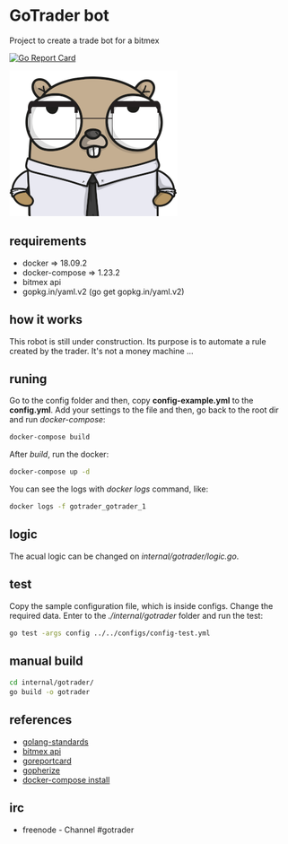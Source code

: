 # GoTrader bot

Project to create a trade bot for a bitmex

[![Go Report Card](https://goreportcard.com/badge/github.com/thiago-scherrer/gotrader)](https://goreportcard.com/report/github.com/thiago-scherrer/gotrader)

![gopher](assets/gopher.png)

## requirements

- docker => 18.09.2
- docker-compose => 1.23.2
- bitmex api
- gopkg.in/yaml.v2 (go get gopkg.in/yaml.v2)

## how it works

This robot is still under construction. Its purpose is to automate a rule created by the trader. It's not a money machine ...

## runing

Go to the config folder and then, copy **config-example.yml** to the **config.yml**. Add your settings to the file and then, go back to the root dir and run *docker-compose*:

```bash
docker-compose build
```

After *build*, run the docker:

```bash
docker-compose up -d
```

You can see the logs with *docker logs* command, like:

```bash
docker logs -f gotrader_gotrader_1
```

## logic

The acual logic can be changed on *internal/gotrader/logic.go*.

## test

Copy the sample configuration file, which is inside configs. Change the required data.
Enter to the *./internal/gotrader* folder and run the test:

```bash
go test -args config ../../configs/config-test.yml
```

## manual build

```bash
cd internal/gotrader/
go build -o gotrader 
```

## references

- [golang-standards](https://github.com/golang-standards/project-layout)
- [bitmex api](https://www.bitmex.com/api/explorer/)
- [goreportcard](https://goreportcard.com/)
- [gopherize](https://gopherize.me)
- [docker-compose install](https://docs.docker.com/compose/install/)

## irc

- freenode - Channel #gotrader